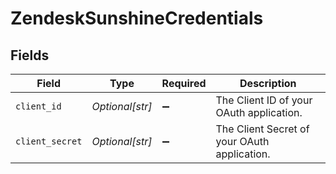 # ZendeskSunshineCredentials


## Fields

| Field                                        | Type                                         | Required                                     | Description                                  |
| -------------------------------------------- | -------------------------------------------- | -------------------------------------------- | -------------------------------------------- |
| `client_id`                                  | *Optional[str]*                              | :heavy_minus_sign:                           | The Client ID of your OAuth application.     |
| `client_secret`                              | *Optional[str]*                              | :heavy_minus_sign:                           | The Client Secret of your OAuth application. |